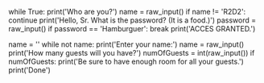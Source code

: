 while True:
    print('Who are you?')
    name = raw_input()
    if name != 'R2D2':
        continue
    print('Hello, Sr. What is the password? (It is a food.)')
    password = raw_input()
    if password == 'Hamburguer':
        break
print('ACCES GRANTED.')


name = ''
while not name:
    print('Enter your name:')
    name = raw_input()
print('How many guests will you have?')
numOfGuests = int(raw_input())
if numOfGuests:
    print('Be sure to have enough room for all your guests.')
print('Done')




